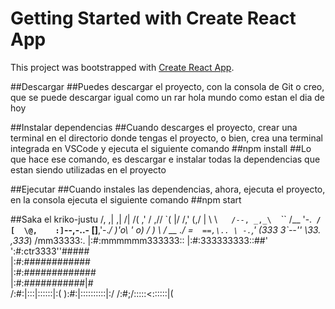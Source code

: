 # Getting Started with Create React App

This project was bootstrapped with [Create React App](https://github.com/facebook/create-react-app).

##Descargar 
##Puedes descargar el proyecto, con la consola de Git o creo, que se puede descargar igual como un rar 
hola mundo como estan el dia de hoy

##Instalar dependencias 
##Cuando descarges el proyecto, crear una terminal en el directorio donde tengas el proyecto, o bien, crea una terminal integrada en VSCode y ejecuta el siguiente comando 
##npm install 
##Lo que hace ese comando, es descargar e instalar todas la dependencias que estan siendo utilizadas en el proyecto 

##Ejecutar 
##Cuando instales las dependencias, ahora, ejecuta el proyecto, en la consola ejecuta el siguiente comando 
##npm start 
    
##Saka el kriko-justu
                 /,   ,|   ,|
             /| /(  ,' / ,//
          \`( |/ /,'  (,/ |
           \ \ ` `   `  /--,
         _,_\ `  ` `  ``  /__
          '-.____________`  /
            [  \@,    :] `--,-..-
            [__________]__,'-._/
             )'o\ ' o) \/ )
             \  /   __  ./
              \=`   ==,\..
               \ -. `,' (333
               3`--''    \33.
             ,333_) /mm33333:.
            |:#:mmmmmm333333::
            |:#:333333333::##'
            ':#:ctr3333''#####\
             |:#:#\###########\
             |:#:##\###########\
             |:#:###\########|#\
             /:#:|:::\|::::::|:(
             ):#:|::::\::::::|:/
            /:#;/:::::<::::::|(
